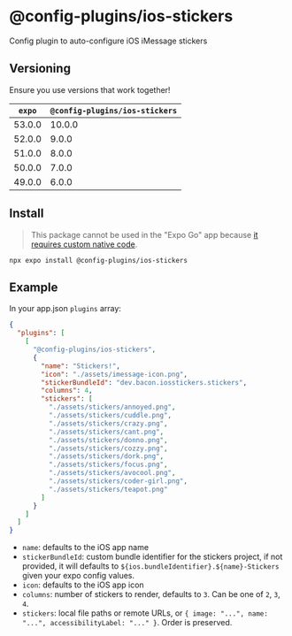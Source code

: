 # @config-plugins/ios-stickers

Config plugin to auto-configure iOS iMessage stickers

## Versioning

Ensure you use versions that work together!

| `expo` | `@config-plugins/ios-stickers` |
| ------ | ------------------------------ |
| 53.0.0 | 10.0.0                         |
| 52.0.0 | 9.0.0                          |
| 51.0.0 | 8.0.0                          |
| 50.0.0 | 7.0.0                          |
| 49.0.0 | 6.0.0                          |

## Install

> This package cannot be used in the "Expo Go" app because [it requires custom native code](https://docs.expo.io/workflow/customizing/).

```
npx expo install @config-plugins/ios-stickers
```

## Example

In your app.json `plugins` array:

```json
{
  "plugins": [
    [
      "@config-plugins/ios-stickers",
      {
        "name": "Stickers!",
        "icon": "./assets/imessage-icon.png",
        "stickerBundleId": "dev.bacon.iosstickers.stickers",
        "columns": 4,
        "stickers": [
          "./assets/stickers/annoyed.png",
          "./assets/stickers/cuddle.png",
          "./assets/stickers/crazy.png",
          "./assets/stickers/cant.png",
          "./assets/stickers/donno.png",
          "./assets/stickers/cozzy.png",
          "./assets/stickers/dork.png",
          "./assets/stickers/focus.png",
          "./assets/stickers/avocool.png",
          "./assets/stickers/coder-girl.png",
          "./assets/stickers/teapot.png"
        ]
      }
    ]
  ]
}
```

- `name`: defaults to the iOS app name
- `stickerBundleId`: custom bundle identifier for the stickers project, if not provided, it will defaults to `${ios.bundleIdentifier}.${name}-Stickers` given your expo config values.
- `icon`: defaults to the iOS app icon
- `columns`: number of stickers to render, defaults to `3`. Can be one of `2`, `3`, `4`.
- `stickers`: local file paths or remote URLs, or `{ image: "...", name: "...", accessibilityLabel: "..." }`. Order is preserved.
